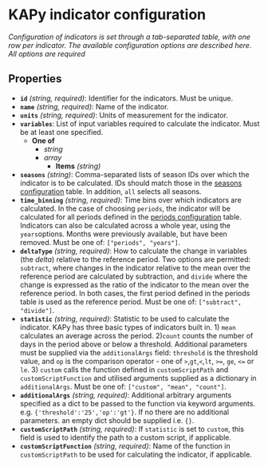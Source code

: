 # KAPy indicator configuration

*Configuration of indicators is set through a tab-separated table, with one row per indicator. The available configuration options are described here. All options are required*

## Properties

- **`id`** *(string, required)*: Identifier for the indicators. Must be unique.
- **`name`** *(string, required)*: Name of the indicator.
- **`units`** *(string, required)*: Units of measurement for the indicator.
- **`variables`**: List of input variables required to calculate the indicator. Must be at least one specified.
  - **One of**
    - *string*
    - *array*
      - **Items** *(string)*
- **`seasons`** *(string)*: Comma-separated lists of season IDs over which the indicator is to be calculated. IDs should match those in the [seasons configuration](seasons.md) table. In addition, `all` selects all seasons.
- **`time_binning`** *(string, required)*: Time bins over which indicators are calculated. In the case of choosing `periods`, the indicator will be calculated for all periods defined in the [periods configuration](periods.md) table. Indicators can also be calculated across a whole year, using the `years`options. Months were previously available, but have been removed. Must be one of: `["periods", "years"]`.
- **`deltaType`** *(string, required)*: How to calculate the change in variables (the *delta*) relative to the reference period. Two options are permitted: `subtract`, where changes in the indicator relative to the mean over the reference period are calculated by subtraction, and `divide` where the change is expressed as the ratio of the indicator to the mean over the reference period. In both cases, the first period defined in the periods table is used as the reference period. Must be one of: `["subtract", "divide"]`.
- **`statistic`** *(string, required)*: Statistic to be used to calculate the indicator. KAPy has three basic types of indicators built in. 1) `mean` calculates an average across the period. 2)`count` counts the number of days in the period above or below a threshold. Additional parameters must be supplied via the `additionalArgs` field: `threshold` is the threshold value, and `op` is the comparison operator - one of `>`,`gt`,`<`,`lt`,  `>=`, `ge`, `<=` or `le`.  3) `custom` calls the function defined in `customScriptPath` and `customScriptFunction` and utilised arguments supplied as a dictionary in `additionalArgs`. Must be one of: `["custom", "mean", "count"]`.
- **`additionalArgs`** *(string, required)*: Additional arbitrary arguments specified as a dict to be passed to the function via keyword arguments. e.g. `{'threshold':'25','op':'gt'}`. If no there are no additional parameters. an empty dict should be supplied i.e. `{}`.
- **`customScriptPath`** *(string, required)*: If `statistic` is set to `custom`, this field is used to identify the path to a custom script, if applicable.
- **`customScriptFunction`** *(string, required)*: Name of the function in `customScriptPath` to be used for calculating the indicator,  if applicable.
